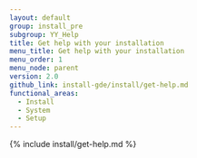 ```yaml
---
layout: default
group: install_pre
subgroup: YY_Help
title: Get help with your installation
menu_title: Get help with your installation
menu_order: 1
menu_node: parent
version: 2.0
github_link: install-gde/install/get-help.md
functional_areas:
  - Install
  - System
  - Setup
---
```


{% include install/get-help.md %}

